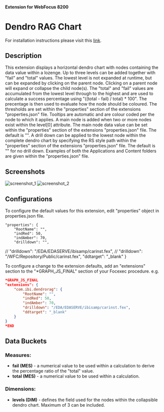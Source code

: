 #### Extension for WebFocus 8200
# Dendro RAG Chart
For installation instructions please visit this [link](https://github.com/ibi/wf-extensions-chart/wiki/Installing-a-WebFocus-Extension "Installing a WebFocus Extension").
## Description
This extension displays a horizontal dendro chart with nodes containing the data value within a lozenge.
Up to three levels can be added together with "fail" and "total" values.
The lowest level is not expanded at runtime, but can be expanded by clicking on the parent node. Clicking on a parent node will expand or collapse the child node(s).
The "total" and "fail" values are accumulated from the lowest level through to the highest and are used to calculate a success percentage using "((total - fail) / total) * 100". The precentage is then used to evaluate how the node should be coloured. The thresholds are set within the "properties" section of the extensions "properties.json" file. Tooltips are automatic and are colour coded per the node to which it applies.
A main node is added when two or more nodes exist within the level[0] attribute. The main node data value can be set within the "properties" section of the extensions "properties.json" file. The default is "".
A drill down can be applied to the lowest node within the complete dendro chart by specifying the RS style path within the "properties" section of the extensions "properties.json" file. The default is "" for no drill down. Examples of both the Applications and Content folders are given within the "properties.json" file.
## Screenshots
![screenshot_1](https://github.com/ibi/wf-extensions-chart/blob/master/com.ibi.dendrorag/screenshots/1.png)
![screenshot_2](https://github.com/ibi/wf-extensions-chart/blob/master/com.ibi.dendrorag/screenshots/2.png)
## Configurations
To configure the default values for this extension, edit "properties" object in properties.json file.
	
	"properties": {
        "RootName": "",
        "indRed": 50,
        "indAmber": 70,
        "drilldown": "",
//        "drilldown": "/EDA/EDASERVE/ibisamp/carinst.fex",
//        "drilldown": "/WFC/Repository/Public/carinst.fex",
        "ddtarget": "_blank"
	}
    
To configure a change to the extension defaults, add an "extensions" section to the "*GRAPH_JS_FINAL" section of your Focexec procedure. e.g.

```json
*GRAPH_JS_FINAL
"extensions": {
	"com.ibi.dendrorag": {
        "RootName": "",
        "indRed": 50,
        "indAmber": 70,
        "drilldown": "/EDA/EDASERVE/ibisamp/carinst.fex",
        "ddtarget": "_blank"
	}
}
*END
```
## Data Buckets
### Measures:
* **fail (MES)** - a numerical value to be used within a calculation to derive the percentage ratio of the "total" value.
* **total (MES)** - a numerical value to be used within a calculation.
### Dimensions:
* **levels (DIM)** - defines the field used for the nodes within the collapsible dendro chart. Maximum of 3 can be included.
